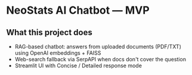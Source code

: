 # NeoStats AI Chatbot — MVP

## What this project does
- RAG-based chatbot: answers from uploaded documents (PDF/TXT) using OpenAI embeddings + FAISS
- Web-search fallback via SerpAPI when docs don't cover the question
- Streamlit UI with Concise / Detailed response mode


